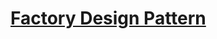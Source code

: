 # [Factory Design Pattern](https://github.com/Priyanka-droid/DesignPatternAndImplementation/blob/FactoryDesignPattern/FactoryDesignPattern/README.md)

